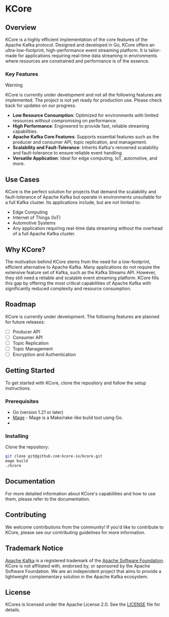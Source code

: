 # KCore

## Overview

KCore is a highly efficient implementation of the core features of the Apache Kafka protocol. Designed and developed in Go, KCore offers an ultra-low-footprint, high-performance event streaming platform. It is tailor-made for applications requiring real-time data streaming in environments where resources are constrained and performance is of the essence.

### Key Features

> [!WARNING]
> KCore is currently under development and not all the following features are implemented. The project is not yet ready
> for production use. Please check back for updates on our progress.

- **Low Resource Consumption**: Optimized for environments with limited resources without compromising on performance.
- **High Performance**: Engineered to provide fast, reliable streaming capabilities.
- **Apache Kafka Core Features**: Supports essential features such as the producer and consumer API, topic replication, and management.
- **Scalability and Fault-Tolerance**: Inherits Kafka's renowned scalability and fault-tolerance to ensure reliable event handling.
- **Versatile Application**: Ideal for edge computing, IoT, automotive, and more.

## Use Cases

KCore is the perfect solution for projects that demand the scalability and fault-tolerance of Apache Kafka but operate in environments unsuitable for a full Kafka cluster. Its applications include, but are not limited to:

- Edge Computing
- Internet of Things (IoT)
- Automotive Systems
- Any application requiring real-time data streaming without the overhead of a full Apache Kafka cluster.

## Why KCore?

The motivation behind KCore stems from the need for a low-footprint, efficient alternative to Apache Kafka. Many applications do not require the extensive feature set of Kafka, such as the Kafka Streams API. However, they still need a reliable and scalable event streaming platform. KCore fills this gap by offering the most critical capabilities of Apache Kafka with significantly reduced complexity and resource consumption.

## Roadmap

KCore is currently under development. The following features are planned for future releases:
- [ ] Producer API
- [ ] Consumer API
- [ ] Topic Replication
- [ ] Topic Management
- [ ] Encryption and Authentication

## Getting Started

To get started with KCore, clone the repository and follow the setup instructions.

### Prerequisites

- Go (version 1.21 or later)
- [Mage](https://magefile.org/) - Mage is a Make/rake-like build tool using Go. 
- 

### Installing

Clone the repository:

```bash
git clone git@github.com:kcore-io/kcore.git
mage build
./kcore
```

## Documentation

For more detailed information about KCore's capabilities and how to use them, please refer to the documentation.

## Contributing
We welcome contributions from the community! If you'd like to contribute to KCore, please see our contributing guidelines for more information.

## Trademark Notice

[Apache Kafka](https://kafka.apache.org/) is a registered trademark of the [Apache Software Foundation](https://www.apache.org/). KCore is not affiliated with, endorsed by, or sponsored by the Apache Software Foundation. We are an independent project that aims to provide a lightweight complementary solution in the Apache Kafka ecosystem.

## License
KCores is licensed under the Apache License 2.0. See the [LICENSE](LICENSE) file for details.
